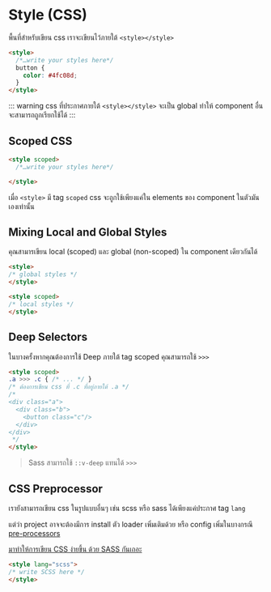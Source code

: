 # Style (CSS)

พื้นที่สำหรับเขียน css เราจะเขียนไว้ภายใต้ ```<style></style>```

```html
<style>
  /*…write your styles here*/
  button {
    color: #4fc08d;
  }
</style>
```
::: warning 
css ที่ประกาศภายใต้ ```<style></style>``` จะเป็น global ทำให้ component อื่นจะสามารถถูกเรียกใช้ได้
:::

## Scoped CSS

```html
<style scoped>
  /*…write your styles here*/

</style>
```

เมื่อ ```<style>``` มี tag ```scoped``` css จะถูกใช้เพียงแค่ใน elements ของ component ในตัวมันเองเท่านั้น


## Mixing Local and Global Styles

คุณสามารเขียน local (scoped) และ global (non-scoped) ใน component เดียวกันได้

```html
<style>
/* global styles */
</style>

<style scoped>
/* local styles */
</style>
```

## Deep Selectors

ในบางครั้งหากคุณต้องการใช้ Deep ภายใต้ tag scoped คุณสามารถใช้ ```>>>```

```html
<style scoped>
.a >>> .c { /* ... */ }
/* ต้องการเขียน css ที่ .c ที่อยู่ภายใต้ .a */
/* 
<div class="a">
  <div class="b">
    <button class="c"/>
  </div>
</div>
 */
</style>
```

> Sass สามารถใช้ ```::v-deep``` แทนได้ ```>>>```


## CSS Preprocessor

เรายังสามารถเขียน css ในรูปแบบอื่นๆ เช่น scss หรือ sass ได้เพียงแค่ประกาศ tag ```lang``` 

แต่ว่า project อาจจะต้องมีการ install ตัว loader เพิ่มเติมด้วย หรือ config เพิ่มในบางกรณี [pre-processors](https://cli.vuejs.org/guide/css.html#pre-processors)

[มาทำให้การเขียน CSS ง่ายขึ้น ด้วย SASS กันเถอะ](https://konoesite.com/%E0%B8%A1%E0%B8%B2%E0%B8%97%E0%B8%B3%E0%B9%83%E0%B8%AB%E0%B9%89%E0%B8%81%E0%B8%B2%E0%B8%A3%E0%B9%80%E0%B8%82%E0%B8%B5%E0%B8%A2%E0%B8%99-css-%E0%B8%87%E0%B9%88%E0%B8%B2%E0%B8%A2%E0%B8%82%E0%B8%B6%E0%B9%89%E0%B8%99-%E0%B8%94%E0%B9%89%E0%B8%A7%E0%B8%A2-sass-%E0%B8%81%E0%B8%B1%E0%B8%99%E0%B9%80%E0%B8%96%E0%B8%AD%E0%B8%B0-ec17b2a79c6a)

```html
<style lang="scss">
/* write SCSS here */
</style>
```




